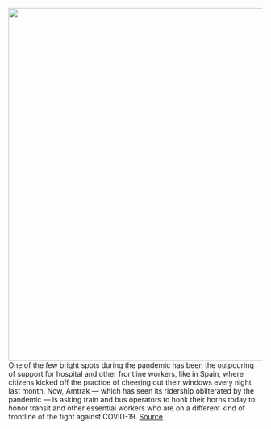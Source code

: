 <img src='https://cdn.vox-cdn.com/thumbor/h6c8CRB0BD9NBJENvuCpDMIMFfY=/603x71:3000x1789/1200x800/filters:focal(1260x760:1740x1240)/cdn.vox-cdn.com/uploads/chorus_image/image/66662909/919088990.jpg.0.jpg' width='700px' /><br/>
One of the few bright spots during the pandemic has been the outpouring of support for hospital and other frontline workers, like in Spain, where citizens kicked off the practice of cheering out their windows every night last month. Now, Amtrak — which has seen its ridership obliterated by the pandemic — is asking train and bus operators to honk their horns today to honor transit and other essential workers who are on a different kind of frontline of the fight against COVID-19.
<a href='https://www.theverge.com/2020/4/16/21223570/amtrak-train-bus-operators-honk-transit-workers-coronavirus'> Source <a/>